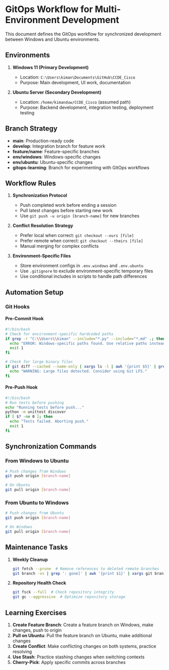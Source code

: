 # GitOps Workflow for Multi-Environment Development

This document defines the GitOps workflow for synchronized development between Windows and Ubuntu environments.

## Environments

1. **Windows 11 (Primary Development)**
   - Location: `C:\Users\kiman\Documents\GitHub\CCDE_Cisco`
   - Purpose: Main development, UI work, documentation

2. **Ubuntu Server (Secondary Development)**
   - Location: `/home/kimanduw/CCDE_Cisco` (assumed path)
   - Purpose: Backend development, integration testing, deployment testing

## Branch Strategy

- **main**: Production-ready code
- **develop**: Integration branch for feature work
- **feature/name**: Feature-specific branches
- **env/windows**: Windows-specific changes
- **env/ubuntu**: Ubuntu-specific changes
- **gitops-learning**: Branch for experimenting with GitOps workflows

## Workflow Rules

1. **Synchronization Protocol**
   - Push completed work before ending a session
   - Pull latest changes before starting new work
   - Use `git push -u origin [branch-name]` for new branches

2. **Conflict Resolution Strategy**
   - Prefer local when correct: `git checkout --ours [file]`
   - Prefer remote when correct: `git checkout --theirs [file]`
   - Manual merging for complex conflicts

3. **Environment-Specific Files**
   - Store environment configs in `.env.windows` and `.env.ubuntu`
   - Use `.gitignore` to exclude environment-specific temporary files
   - Use conditional includes in scripts to handle path differences

## Automation Setup

### Git Hooks

#### Pre-Commit Hook
```bash
#!/bin/bash
# Check for environment-specific hardcoded paths
if grep -r "C:\\Users\\kiman" --include="*.py" --include="*.md" .; then
  echo "ERROR: Windows-specific paths found. Use relative paths instead."
  exit 1
fi

# Check for large binary files
if git diff --cached --name-only | xargs ls -l | awk '{print $5}' | grep -q '[0-9]\{7,\}'; then
  echo "WARNING: Large files detected. Consider using Git LFS."
fi
```

#### Pre-Push Hook
```bash
#!/bin/bash
# Run tests before pushing
echo "Running tests before push..."
python -m unittest discover
if [ $? -ne 0 ]; then
  echo "Tests failed. Aborting push."
  exit 1
fi
```

## Synchronization Commands

### From Windows to Ubuntu
```bash
# Push changes from Windows
git push origin [branch-name]

# On Ubuntu
git pull origin [branch-name]
```

### From Ubuntu to Windows
```bash
# Push changes from Ubuntu
git push origin [branch-name]

# On Windows
git pull origin [branch-name]
```

## Maintenance Tasks

1. **Weekly Cleanup**
   ```bash
   git fetch --prune  # Remove references to deleted remote branches
   git branch -vv | grep ': gone]' | awk '{print $1}' | xargs git branch -D  # Delete local branches whose remotes are gone
   ```

2. **Repository Health Check**
   ```bash
   git fsck --full  # Check repository integrity
   git gc --aggressive  # Optimize repository storage
   ```

## Learning Exercises

1. **Create Feature Branch**: Create a feature branch on Windows, make changes, push to origin
2. **Pull on Ubuntu**: Pull the feature branch on Ubuntu, make additional changes
3. **Create Conflict**: Make conflicting changes on both systems, practice resolving
4. **Use Stash**: Practice stashing changes when switching contexts
5. **Cherry-Pick**: Apply specific commits across branches 